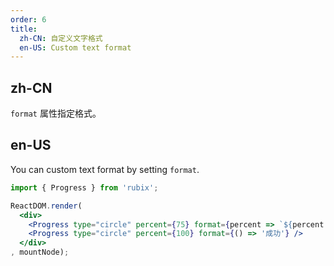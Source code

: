 ```yaml
---
order: 6
title:
  zh-CN: 自定义文字格式
  en-US: Custom text format
---
```


## zh-CN

`format` 属性指定格式。

## en-US

You can custom text format by setting `format`.

````jsx
import { Progress } from 'rubix';

ReactDOM.render(
  <div>
    <Progress type="circle" percent={75} format={percent => `${percent / 10.0}折`} />
    <Progress type="circle" percent={100} format={() => '成功'} />
  </div>
, mountNode);
````

<style>
.rubix-progress-circle,
.rubix-progress-line {
  margin-right: 8px;
  margin-bottom: 8px;
}
</style>
